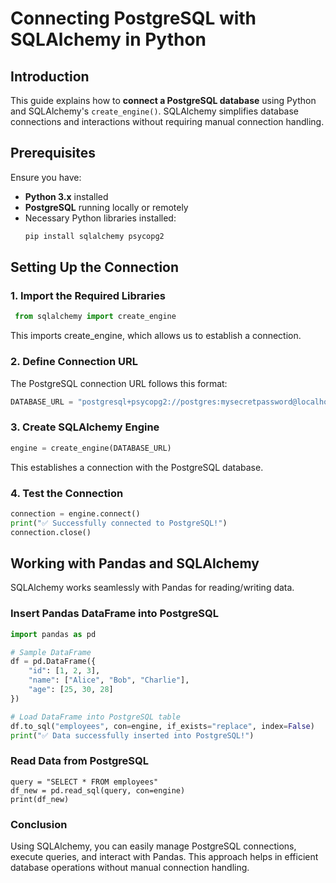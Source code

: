 # Connecting PostgreSQL with SQLAlchemy in Python

## Introduction
This guide explains how to **connect a PostgreSQL database** using Python and SQLAlchemy's `create_engine()`. SQLAlchemy simplifies database connections and interactions without requiring manual connection handling.

## Prerequisites
Ensure you have:
- **Python 3.x** installed
- **PostgreSQL** running locally or remotely
- Necessary Python libraries installed:
  ```bash
  pip install sqlalchemy psycopg2
## Setting Up the Connection
### 1. Import the Required Libraries
   ```Python
    from sqlalchemy import create_engine
  ```
This imports create_engine, which allows us to establish a connection.
### 2. Define Connection URL
The PostgreSQL connection URL follows this format:
  ```Python
  DATABASE_URL = "postgresql+psycopg2://postgres:mysecretpassword@localhost:5432/mydatabase"
  ```
### 3. Create SQLAlchemy Engine
```Python
engine = create_engine(DATABASE_URL)
```
This establishes a connection with the PostgreSQL database.
### 4. Test the Connection
```Python
connection = engine.connect()
print("✅ Successfully connected to PostgreSQL!")
connection.close()
```
## Working with Pandas and SQLAlchemy
SQLAlchemy works seamlessly with Pandas for reading/writing data.
### Insert Pandas DataFrame into PostgreSQL
```Python
import pandas as pd

# Sample DataFrame
df = pd.DataFrame({
    "id": [1, 2, 3],
    "name": ["Alice", "Bob", "Charlie"],
    "age": [25, 30, 28]
})

# Load DataFrame into PostgreSQL table
df.to_sql("employees", con=engine, if_exists="replace", index=False)
print("✅ Data successfully inserted into PostgreSQL!")
```
### Read Data from PostgreSQL
```
query = "SELECT * FROM employees"
df_new = pd.read_sql(query, con=engine)
print(df_new)
```
### Conclusion
Using SQLAlchemy, you can easily manage PostgreSQL connections, execute queries, and interact with Pandas. This approach helps in efficient database operations without manual connection handling.


